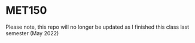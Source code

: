# MET150
Please note, this repo will no longer be updated as I finished this class last semester (May 2022)
